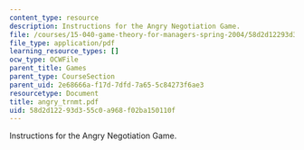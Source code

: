 ```yaml
---
content_type: resource
description: Instructions for the Angry Negotiation Game.
file: /courses/15-040-game-theory-for-managers-spring-2004/58d2d12293d355c0a968f02ba150110f_angry_trnmt.pdf
file_type: application/pdf
learning_resource_types: []
ocw_type: OCWFile
parent_title: Games
parent_type: CourseSection
parent_uid: 2e68666a-f17d-7dfd-7a65-5c84273f6ae3
resourcetype: Document
title: angry_trnmt.pdf
uid: 58d2d122-93d3-55c0-a968-f02ba150110f
---
```

Instructions for the Angry Negotiation Game.

